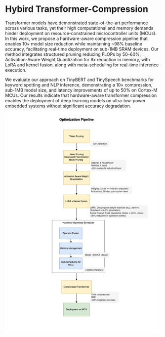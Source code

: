 # Hybird Transformer-Compression

Transformer models have demonstrated state-of-the-art performance across various tasks, yet their high computational and memory demands hinder deployment on resource-constrained microcontroller units (MCUs). In this work, we propose a hardware-aware compression pipeline that enables 10× model size reduction while maintaining ~98% baseline accuracy, facilitating real-time deployment on sub-1MB SRAM devices. Our method integrates structured pruning reducing FLOPs by 50–60%, Activation-Aware Weight Quantization for 8x reduction in memory, with LoRA and kernel fusion, along with meta-scheduling for real-time inference execution.

We evaluate our approach on TinyBERT and TinySpeech benchmarks for keyword spotting and NLP inference, demonstrating a 10× compression, sub-1MB model size, and latency improvements of up to 50% on Cortex-M MCUs. Our results indicate that hardware-aware transformer compression enables the deployment of deep learning models on ultra-low-power embedded systems without significant accuracy degradation.

![Compression Pipeline](assets/compression-pipeline.png)
